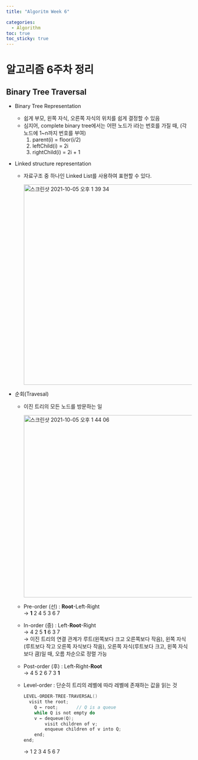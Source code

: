 ```yaml
---
title: "Algoritm Week 6"

categories:
  - Algorithm
toc: true
toc_sticky: true
---
```




# 알고리즘 6주차 정리

## Binary Tree Traversal

- Binary Tree Representation

  - 쉽게 부모, 왼쪽 자식, 오른쪽 자식의 위치를 쉽게 결정할 수 있음
  - 심지어, complete binary tree에서는 어떤 노드가 i라는 번호를 가질 때, (각 노드에 1~n까지 번호를 부여) 
    1. parent(i) = floor(i/2)
    2. leftChild(i) = 2i
    3. rightChild(i) = 2i + 1

- Linked structure representation

  - 자료구조 중 하나인 Linked List를 사용하여 표현할 수 있다. <br>

    <img width="543" alt="스크린샷 2021-10-05 오후 1 39 34" src="https://user-images.githubusercontent.com/37065429/135974229-7e6437d0-f218-4d8e-8956-ba86f2177379.png"><br>

- 순회(Travesal)

  - 이진 트리의 모든 노드를 방문하는 일<br>

    <img width="494" alt="스크린샷 2021-10-05 오후 1 44 06" src="https://user-images.githubusercontent.com/37065429/135974188-454c3468-e97e-4f52-8324-9f03956613f5.png"><br>

  - Pre-order (선) : **Root**-Left-Right <br>
    → **1** 2 4 5 3 6 7

  - In-order (중) : Left-**Root**-Right <br>
    → 4 2 5 **1** 6 3 7 <br>
    → 이진 트리의 연결 관계가 루트(왼쪽보다 크고 오른쪽보다 작음), 왼쪽 자식(루트보다 작고 오른쪽 자식보다 작음), 오른쪽 자식(루트보다 크고, 왼쪽 자식보다 큼)일 때, 오름 차순으로 정렬 가능 

  - Post-order (후) : Left-Right-**Root**<br>
    → 4 5 2 6 7 3 **1**

  - Level-order : 단순히 트리의 레벨에 따라 레벨에 존재하는 값을 읽는 것 <br>

    ```c
    LEVEL-ORDER-TREE-TRAVERSAL()
      visit the root;
    	Q ← root;		// Q is a queue
    	while Q is not empty do
        v ← dequeue(Q);
    		visit children of v;
    		enqueue children of v into Q;
    	end;
    end;
    ```

    → 1 2 3 4 5 6 7

    